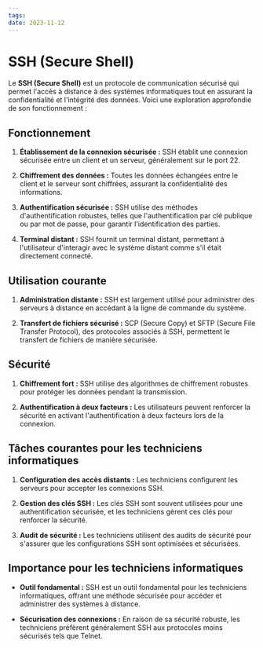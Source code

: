 ```yaml
---
tags: 
date: 2023-11-12
---
```

# SSH (Secure Shell)

Le **SSH (Secure Shell)** est un protocole de communication sécurisé qui permet l'accès à distance à des systèmes informatiques tout en assurant la confidentialité et l'intégrité des données. Voici une exploration approfondie de son fonctionnement :

## Fonctionnement

1. **Établissement de la connexion sécurisée :** SSH établit une connexion sécurisée entre un client et un serveur, généralement sur le port 22.
    
2. **Chiffrement des données :** Toutes les données échangées entre le client et le serveur sont chiffrées, assurant la confidentialité des informations.
    
3. **Authentification sécurisée :** SSH utilise des méthodes d'authentification robustes, telles que l'authentification par clé publique ou par mot de passe, pour garantir l'identification des parties.
    
4. **Terminal distant :** SSH fournit un terminal distant, permettant à l'utilisateur d'interagir avec le système distant comme s'il était directement connecté.
    

## Utilisation courante

1. **Administration distante :** SSH est largement utilisé pour administrer des serveurs à distance en accédant à la ligne de commande du système.
    
2. **Transfert de fichiers sécurisé :** SCP (Secure Copy) et SFTP (Secure File Transfer Protocol), des protocoles associés à SSH, permettent le transfert de fichiers de manière sécurisée.
    

## Sécurité

1. **Chiffrement fort :** SSH utilise des algorithmes de chiffrement robustes pour protéger les données pendant la transmission.
    
2. **Authentification à deux facteurs :** Les utilisateurs peuvent renforcer la sécurité en activant l'authentification à deux facteurs lors de la connexion.
    

## Tâches courantes pour les techniciens informatiques

1. **Configuration des accès distants :** Les techniciens configurent les serveurs pour accepter les connexions SSH.
    
2. **Gestion des clés SSH :** Les clés SSH sont souvent utilisées pour une authentification sécurisée, et les techniciens gèrent ces clés pour renforcer la sécurité.
    
3. **Audit de sécurité :** Les techniciens utilisent des audits de sécurité pour s'assurer que les configurations SSH sont optimisées et sécurisées.
    

## Importance pour les techniciens informatiques

- **Outil fondamental :** SSH est un outil fondamental pour les techniciens informatiques, offrant une méthode sécurisée pour accéder et administrer des systèmes à distance.
    
- **Sécurisation des connexions :** En raison de sa sécurité robuste, les techniciens préfèrent généralement SSH aux protocoles moins sécurisés tels que Telnet.